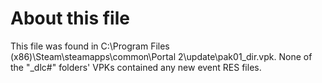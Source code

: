 # About this file
This file was found in C:\Program Files (x86)\Steam\steamapps\common\Portal 2\update\pak01_dir.vpk. None of the "_dlc#" folders' VPKs contained any new event RES files.